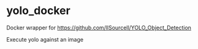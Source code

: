 # yolo_docker
Docker wrapper for https://github.com/llSourcell/YOLO_Object_Detection

Execute yolo against an image 
